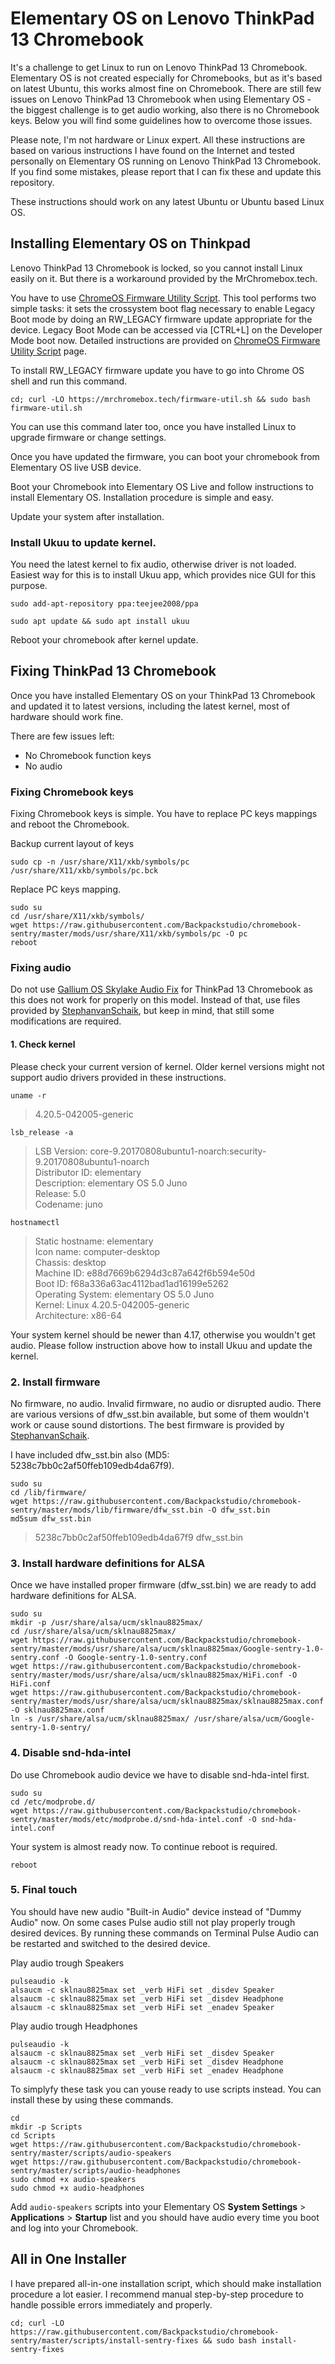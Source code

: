 # Elementary OS on Lenovo ThinkPad 13 Chromebook

It's a challenge to get Linux to run on Lenovo ThinkPad 13 Chromebook. Elementary OS is not created especially for Chromebooks, but as it's based on latest Ubuntu, this works almost fine on Chromebook. There are still few issues on Lenovo ThinkPad 13 Chromebook when using Elementary OS - the biggest challenge is to get audio working, also there is no Chromebook keys. Below you will find some guidelines how to overcome those issues.

Please note, I'm not hardware or Linux expert. All these instructions are based on various instructions I have found on the Internet and tested personally on Elementary OS running on Lenovo ThinkPad 13 Chromebook. If you find some mistakes, please report that I can fix these and update this repository.

These instructions should work on any latest Ubuntu or Ubuntu based Linux OS.

## Installing Elementary OS on Thinkpad
Lenovo ThinkPad 13 Chromebook is locked, so you cannot install Linux easily on it. But there is a workaround provided by the MrChromebox.tech.

You have to use [ChromeOS Firmware Utility Script](https://mrchromebox.tech/#fwscript). This tool performs two simple tasks: it sets the crossystem boot flag necessary to enable Legacy Boot mode by doing an RW_LEGACY firmware update appropriate for the device. Legacy Boot Mode can be accessed via [CTRL+L] on the Developer Mode boot now. Detailed instructions are provided on  [ChromeOS Firmware Utility Script](https://mrchromebox.tech/#fwscript) page.

To install RW_LEGACY firmware update you have to go into Chrome OS shell and run this command.

```
cd; curl -LO https://mrchromebox.tech/firmware-util.sh && sudo bash firmware-util.sh
```
You can use this command later too, once you have installed Linux to upgrade firmware or change settings.

Once you have updated the firmware, you can boot your chromebook from Elementary OS live USB device.

Boot your Chromebook into Elementary OS Live and follow instructions to install Elementary OS. Installation procedure is simple and easy.

Update your system after installation.

### Install Ukuu to update kernel.
You need the latest kernel to fix audio, otherwise driver is not loaded. Easiest way for this is to install Ukuu app, which provides nice GUI for this purpose.

```
sudo add-apt-repository ppa:teejee2008/ppa
```
```
sudo apt update && sudo apt install ukuu
```
Reboot your chromebook after kernel update.

## Fixing ThinkPad 13 Chromebook
Once you have installed Elementary OS on your ThinkPad 13 Chromebook and updated it to latest versions, including the latest kernel, most of hardware should work fine.


There are few issues left:

- No Chromebook function keys
- No audio

### Fixing Chromebook keys
Fixing Chromebook keys is simple. You have to replace PC keys mappings and reboot the Chromebook.

Backup current layout of keys

```
sudo cp -n /usr/share/X11/xkb/symbols/pc /usr/share/X11/xkb/symbols/pc.bck
```
Replace PC keys mapping.

```
sudo su
cd /usr/share/X11/xkb/symbols/
wget https://raw.githubusercontent.com/Backpackstudio/chromebook-sentry/master/mods/usr/share/X11/xkb/symbols/pc -O pc
reboot
```

### Fixing audio
Do not use [Gallium OS Skylake Audio Fix](https://github.com/GalliumOS/galliumos-skylake) for ThinkPad 13 Chromebook as this does not work for properly on this model. Instead of that, use files provided by [StephanvanSchaik](https://git.codentium.com/StephanvanSchaik/gentoo-chromebook-skylake), but keep in mind, that still some modifications are required.

#### 1. Check kernel
Please check your current version of kernel. Older kernel versions might not support audio drivers provided in these instructions.

```
uname -r
```
> 4.20.5-042005-generic

```
lsb_release -a
```

> LSB Version:	core-9.20170808ubuntu1-noarch:security-9.20170808ubuntu1-noarch<br>
> Distributor ID:	elementary<br>
> Description:	elementary OS 5.0 Juno<br>
> Release:	5.0<br>
> Codename:	juno

```
hostnamectl
```
> Static hostname: elementary<br>
> Icon name: computer-desktop<br>
> Chassis: desktop<br>
> Machine ID: e88d7669b6294d3c87a642f6b594e50d<br>
> Boot ID: f68a336a63ac4112bad1ad16199e5262<br>
> Operating System: elementary OS 5.0 Juno<br>
> Kernel: Linux 4.20.5-042005-generic<br>
> Architecture: x86-64

Your system kernel should be newer than 4.17, otherwise you wouldn't get audio. Please follow instruction above how to install Ukuu and update the kernel.

### 2. Install firmware
No firmware, no audio. Invalid firmware, no audio or disrupted audio. There are various versions of dfw_sst.bin available, but some of them wouldn't work or cause sound distortions. The best firmware is provided by [StephanvanSchaik](https://git.codentium.com/StephanvanSchaik/gentoo-chromebook-skylake). 

I have included dfw_sst.bin also (MD5: 5238c7bb0c2af50ffeb109edb4da67f9).

```
sudo su
cd /lib/firmware/
wget https://raw.githubusercontent.com/Backpackstudio/chromebook-sentry/master/mods/lib/firmware/dfw_sst.bin -O dfw_sst.bin
md5sum dfw_sst.bin
```
> 5238c7bb0c2af50ffeb109edb4da67f9 dfw_sst.bin

### 3. Install hardware definitions for ALSA
Once we have installed proper firmware (dfw_sst.bin) we are ready to add hardware definitions for ALSA.

```
sudo su
mkdir -p /usr/share/alsa/ucm/sklnau8825max/
cd /usr/share/alsa/ucm/sklnau8825max/
wget https://raw.githubusercontent.com/Backpackstudio/chromebook-sentry/master/mods/usr/share/alsa/ucm/sklnau8825max/Google-sentry-1.0-sentry.conf -O Google-sentry-1.0-sentry.conf
wget https://raw.githubusercontent.com/Backpackstudio/chromebook-sentry/master/mods/usr/share/alsa/ucm/sklnau8825max/HiFi.conf -O HiFi.conf
wget https://raw.githubusercontent.com/Backpackstudio/chromebook-sentry/master/mods/usr/share/alsa/ucm/sklnau8825max/sklnau8825max.conf -O sklnau8825max.conf
ln -s /usr/share/alsa/ucm/sklnau8825max/ /usr/share/alsa/ucm/Google-sentry-1.0-sentry/
```

### 4. Disable snd-hda-intel
Do use Chromebook audio device we have to disable snd-hda-intel first.

```
sudo su
cd /etc/modprobe.d/
wget https://raw.githubusercontent.com/Backpackstudio/chromebook-sentry/master/mods/etc/modprobe.d/snd-hda-intel.conf -O snd-hda-intel.conf
```
Your system is almost ready now. To continue reboot is required.

```
reboot
```
### 5. Final touch
You should have new audio "Built-in Audio" device instead of "Dummy Audio" now. On some cases Pulse audio still not play properly trough desired devices. By running these commands on Terminal Pulse Audio can be restarted and switched to the desired device.

Play audio trough Speakers

```
pulseaudio -k
alsaucm -c sklnau8825max set _verb HiFi set _disdev Speaker
alsaucm -c sklnau8825max set _verb HiFi set _disdev Headphone
alsaucm -c sklnau8825max set _verb HiFi set _enadev Speaker
```

Play audio trough Headphones

```
pulseaudio -k
alsaucm -c sklnau8825max set _verb HiFi set _disdev Speaker
alsaucm -c sklnau8825max set _verb HiFi set _disdev Headphone
alsaucm -c sklnau8825max set _verb HiFi set _enadev Headphone
```

To simplyfy these task you can youse ready to use scripts instead. You can install these by using these commands.

```
cd
mkdir -p Scripts
cd Scripts
wget https://raw.githubusercontent.com/Backpackstudio/chromebook-sentry/master/scripts/audio-speakers
wget https://raw.githubusercontent.com/Backpackstudio/chromebook-sentry/master/scripts/audio-headphones
sudo chmod +x audio-speakers
sudo chmod +x audio-headphones
```
Add `audio-speakers` scripts into your Elementary OS **System Settings** > **Applications** > **Startup** list and you should have audio every time you boot and log into your Chromebook.

## All in One Installer
I have prepared all-in-one installation script, which should make installation procedure a lot easier. I recommend manual step-by-step procedure to handle possible errors immediately and properly.

```
cd; curl -LO https://raw.githubusercontent.com/Backpackstudio/chromebook-sentry/master/scripts/install-sentry-fixes && sudo bash install-sentry-fixes
```

